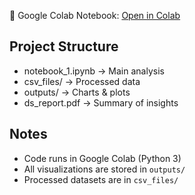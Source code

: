 🔗 Google Colab Notebook: [Open in Colab](https://colab.research.google.com/drive/1uZeonsylMEcW_NmZcFAZZdXxOig6rCYN?usp=sharing)

## Project Structure
- notebook_1.ipynb → Main analysis
- csv_files/ → Processed data
- outputs/ → Charts & plots
- ds_report.pdf → Summary of insights

## Notes
- Code runs in Google Colab (Python 3)
- All visualizations are stored in `outputs/`
- Processed datasets are in `csv_files/`
